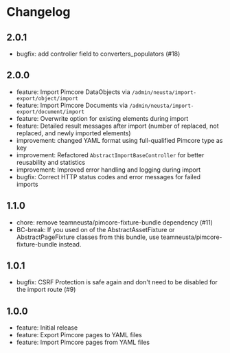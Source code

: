 # Changelog

## 2.0.1

- bugfix: add controller field to converters_populators (#18)

## 2.0.0

- feature: Import Pimcore DataObjects via `/admin/neusta/import-export/object/import`
- feature: Import Pimcore Documents via `/admin/neusta/import-export/document/import`
- feature: Overwrite option for existing elements during import
- feature: Detailed result messages after import (number of replaced, not replaced, and newly imported elements)
- improvement: changed YAML format using full-qualified Pimcore type as key
- improvement: Refactored `AbstractImportBaseController` for better reusability and statistics
- improvement: Improved error handling and logging during import
- bugfix: Correct HTTP status codes and error messages for failed imports


## 1.1.0

- chore: remove teamneusta/pimcore-fixture-bundle dependency (#11)
- BC-break: If you used on of the AbstractAssetFixture or AbstractPageFixture classes from this bundle,
  use teamneusta/pimcore-fixture-bundle instead.

## 1.0.1

- bugfix: CSRF Protection is safe again and don't need to be disabled for the import route (#9)

## 1.0.0

- feature: Initial release
- feature: Export Pimcore pages to YAML files
- feature: Import Pimcore pages from YAML files
